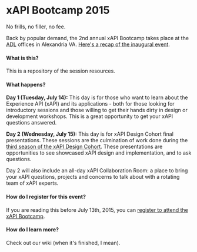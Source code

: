 # xAPI Bootcamp 2015
No frills, no filler, no fee.

Back by popular demand, the 2nd annual xAPI Bootcamp takes place at the [ADL](http://www.adlnet.gov) offices in Alexandria VA. [Here's a recap of the inaugural event](http://www.adlnet.gov/resources-available-from-june-2014-xapi-workshop-bootcamp-in-orlando/index.html). 

#### What is this?
This is a repository of the session resources.

#### What happens?
**Day 1 (Tuesday, July 14):** This day is for those who want to learn about the Experience API (xAPI) and its applications - both for those looking for introductory sessions and those willing to get their hands dirty in design or development workshops. This is a great opportunity to get your xAPI questions answered.

**Day 2 (Wednesday, July 15):** This day is for xAPI Design Cohort final presentations. These sessions are the culmination of work done during the [third season of the xAPI Design Cohort](http://www.adlnet.gov/from-adl-team-member-craig-wiggins-xapi-design-cohort-season-3-kickoff/index.html). These presentations are opportunities to see showcased xAPI design and implementation, and to ask questions.

Day 2 will also include an all-day xAPI Collaboration Room: a place to bring your xAPI questions, projects and concerns to talk about with a rotating team of xAPI experts.

#### How do I register for this event?
If you are reading this before July 13th, 2015, you can [register to attend the xAPI Bootcamp](http://www.eventbrite.com/e/xapi-bootcamp-2015-tickets-16750389867).

#### How do I learn more?
Check out our wiki (when it's finished, I mean).